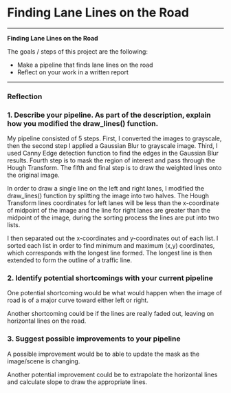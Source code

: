 # **Finding Lane Lines on the Road** 

---

**Finding Lane Lines on the Road**

The goals / steps of this project are the following:
* Make a pipeline that finds lane lines on the road
* Reflect on your work in a written report


[//]: # (Image References)

[image1]: ./examples/grayscale.jpg "Grayscale"

---

### Reflection

### 1. Describe your pipeline. As part of the description, explain how you modified the draw_lines() function.

My pipeline consisted of 5 steps. First, I converted the images to grayscale, then the second step I applied a Gaussian Blur to grayscale image. Third, I used Canny Edge detection function to find the edges in the Gaussian Blur results. Fourth step is to mask the region of interest and pass through the Hough Transform. The fifth and final step is to draw the weighted lines onto the original image.

In order to draw a single line on the left and right lanes, I modified the draw_lines() function by splitting the image into two halves. The Hough Transform lines coordinates for left lanes will be less than the x-coordinate of midpoint of the image and the line for right lanes are greater than the midpoint of the image, during the sorting process the lines are put into two lists.

I then separated out the x-coordinates and y-coordinates out of each list. I sorted each list in order to find minimum and maximum (x,y) coordinates, which corresponds with the longest line formed. The longest line is then extended to form the outline of a traffic line.


### 2. Identify potential shortcomings with your current pipeline


One potential shortcoming would be what would happen when the image of road is of a major curve toward either left or right.

Another shortcoming could be if the lines are really faded out, leaving on horizontal lines on the road.


### 3. Suggest possible improvements to your pipeline

A possible improvement would be to able to update the mask as the image/scene is changing.

Another potential improvement could be to extrapolate the horizontal lines and calculate slope to draw the appropriate lines.
